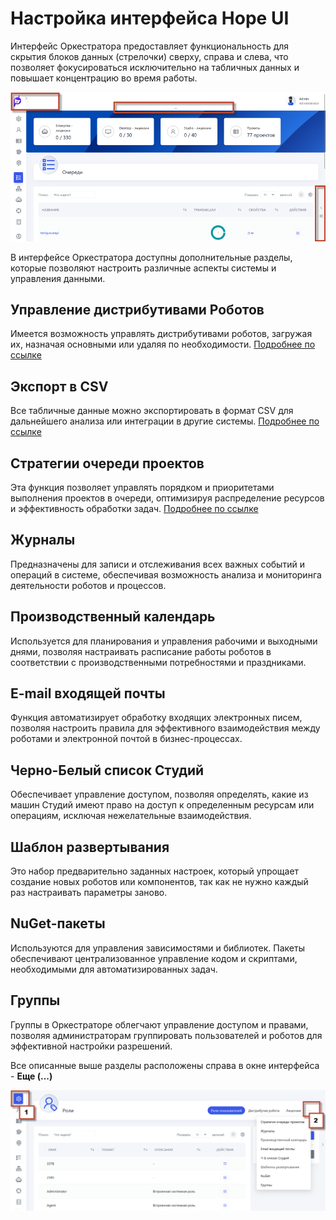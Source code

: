# Настройка интерфейса Hope UI

Интерфейс Оркестратора предоставляет функциональность для скрытия блоков данных (стрелочки) сверху, справа и слева, что позволяет фокусироваться исключительно на табличных данных и повышает концентрацию во время работы.

![](../.gitbook/assets1/strelochki_interface.png)

В интерфейсе Оркестратора доступны дополнительные разделы, которые позволяют настроить различные аспекты системы и управления данными.

## Управление дистрибутивами Роботов

Имеется возможность управлять дистрибутивами роботов, загружая их, назначая основными или удаляя по необходимости. [Подробнее по ссылке ](https://github.com/PrimoRPA/Docs.Rus/blob/SiuzanaTedzhoeva-HopeUI/orchestrator-hope-ui/robot_distribution_management.md)

## Экспорт в CSV

Все табличные данные можно экспортировать в формат CSV для дальнейшего анализа или интеграции в другие системы. 
 [Подробнее по ссылке ](https://github.com/PrimoRPA/Docs.Rus/blob/SiuzanaTedzhoeva-HopeUI/orchestrator-hope-ui/export_to_CSV.md)

## Стратегии очереди проектов

 Эта функция позволяет управлять порядком и приоритетами выполнения проектов в очереди, оптимизируя распределение ресурсов и эффективность обработки задач.
[Подробнее по ссылке ]( https://github.com/PrimoRPA/Docs.Rus/blob/SiuzanaTedzhoeva-HopeUI/orchestrator-hope-ui/strategy_queue_projects.md) 

## Журналы

Предназначены для записи и отслеживания всех важных событий и операций в системе, обеспечивая возможность анализа и мониторинга деятельности роботов и процессов.

## Производственный календарь

Используется для планирования и управления рабочими и выходными днями, позволяя настраивать расписание работы роботов в соответствии с производственными потребностями и праздниками.

## E-mail входящей почты

Функция автоматизирует обработку входящих электронных писем, позволяя настроить правила  для эффективного взаимодействия между роботами и электронной почтой в бизнес-процессах.

## Черно-Белый список Студий

Обеспечивает управление доступом, позволяя определять, какие из машин Студий имеют право на доступ к определенным ресурсам или операциям, исключая нежелательные взаимодействия.

## Шаблон развертывания

Это набор предварительно заданных настроек, который упрощает создание новых роботов или компонентов, так как не нужно каждый раз настраивать параметры заново.

## NuGet-пакеты

Используются для управления зависимостями  и библиотек. Пакеты обеспечивают централизованное управление кодом и скриптами, необходимыми для автоматизированных задач.

## Группы

Группы в Оркестраторе облегчают управление доступом и правами, позволяя администраторам группировать пользователей и роботов для эффективной настройки разрешений.

Все описанные выше разделы расположены справа в окне интерфейса - **Еще (...)**

![](../.gitbook/assets1/nastr_troetochie.png)






